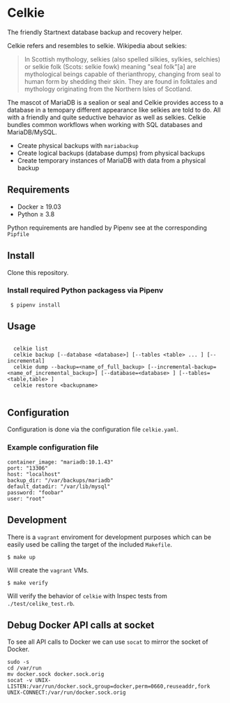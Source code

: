 # Celkie

The friendly Startnext database backup and recovery helper.

Celkie refers and resembles to selkie.
Wikipedia about selkies:

> In Scottish mythology, selkies (also spelled silkies, sylkies, selchies) or selkie folk (Scots: selkie fowk) meaning "seal folk"[a] are mythological beings capable of therianthropy, changing from seal to human form by shedding their skin. They are found in folktales and mythology originating from the Northern Isles of Scotland. 

The mascot of MariaDB is a sealion or seal and Celkie provides access to a database in a temopary different appearance like selkies are told to do. All with a friendly and quite seductive behavior as well as selkies.
Celkie bundles common workflows when working with SQL databases and MariaDB/MySQL.

* Create physical backups with `mariabackup`
* Create logical backups (database dumps) from physical backups
* Create temporary instances of MariaDB with data from a physical backup 

## Requirements

- Docker ≥ 19.03
- Python ≥ 3.8

Python requirements are handled by Pipenv see at the corresponding `Pipfile`

## Install 

Clone this repository.


### Install required Python packagess via Pipenv

```
 $ pipenv install
```

## Usage 

```
  
  celkie list
  celkie backup [--database <database>] [--tables <table> ... ] [--incremental]
  celkie dump --backup=<name_of_full_backup> [--incremental-backup=<name_of_incremental_backup>] [--database=<database> ] [--tables=<table,table> ]
  celkie restore <backupname>


```

## Configuration

Configuration is done via the configuration file `celkie.yaml`.

### Example configuration file

```
container_image: "mariadb:10.1.43"
port: "13306"
host: "localhost"
backup_dir: "/var/backups/mariadb"
default_datadir: "/var/lib/mysql"
password: "foobar"
user: "root"
```

## Development 

There is a `vagrant` enviroment for development purposes which can be easily used be calling the target of the included `Makefile`.

```
$ make up
```
Will create the `vagrant` VMs.

```
$ make verify
```

Will verify the behavior of `celkie` with Inspec tests from `./test/celike_test.rb`.

## Debug Docker API calls at socket

To see all API calls to Docker we can use `socat` to mirror the socket of Docker.

```
sudo -s
cd /var/run
mv docker.sock docker.sock.orig
socat -v UNIX-LISTEN:/var/run/docker.sock,group=docker,perm=0660,reuseaddr,fork UNIX-CONNECT:/var/run/docker.sock.orig
```
